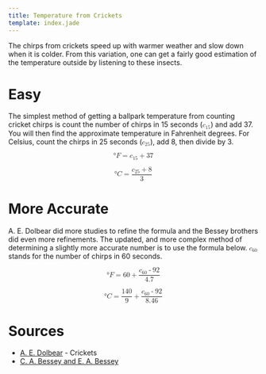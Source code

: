 ```yaml
---
title: Temperature from Crickets
template: index.jade
---
```


The chirps from crickets speed up with warmer weather and slow down when it is colder.  From this variation, one can get a fairly good estimation of the temperature outside by listening to these insects.


Easy
====

The simplest method of getting a ballpark temperature from counting cricket chirps is count the number of chirps in 15 seconds (<math title="c_15" xmlns="http://www.w3.org/1998/Math/MathML"><msub><mi>c</mi><mn>15</mn></msub></math>) and add 37.  You will then find the approximate temperature in Fahrenheit degrees.  For Celsius, count the chirps in 25 seconds (<math title="c_25" xmlns="http://www.w3.org/1998/Math/MathML"><msub><mi>c</mi><mn>25</mn></msub></math>), add 8, then divide by 3.

<math title="°F = c_15 + 37" display="block" xmlns="http://www.w3.org/1998/Math/MathML"><mo>&#176;</mo><mi>F</mi><mo>=</mo><msub><mi>c</mi><mn>15</mn></msub><mo>+</mo><mn>37</mn></math>

<math title="°C = (c_25 + 8) / 3" display="block" xmlns="http://www.w3.org/1998/Math/MathML"><mo>&#176;</mo><mi>C</mi><mo>=</mo><mfrac><mrow><msub><mi>c</mi><mn>25</mn></msub><mo>+</mo><mn>8</mn></mrow><mn>3</mn></mfrac></math>


More Accurate
=============

A. E. Dolbear did more studies to refine the formula and the Bessey brothers did even more refinements.  The updated, and more complex method of determining a slightly more accurate number is to use the formula below.  <math title="c_60" xmlns="http://www.w3.org/1998/Math/MathML"><msub><mi>c</mi><mn>60</mn></msub></math> stands for the number of chirps in 60 seconds.

<math title="°F = 60 + (c_60 - 92) / 4.7" display="block" xmlns="http://www.w3.org/1998/Math/MathML"><mo>&#176;</mo><mi>F</mi><mo>=</mo><mn>60</mn><mo>+</mo><mfrac><mrow><msub><mi>c</mi><mn>60</mn></msub><mo>-</mo><mn>92</mn></mrow><mn>4.7</mn></mfrac></math>

<math title="°C = 140 / 9 + (c_60 - 92) / 8.46" display="block" xmlns="http://www.w3.org/1998/Math/MathML"><mo>&#176;</mo><mi>C</mi><mo>=</mo><mfrac><mn>140</mn><mn>9</mn></mfrac><mo>+</mo><mfrac><mrow><msub><mi>c</mi><mn>60</mn></msub><mo>-</mo><mn>92</mn></mrow><mn>8.46</mn></mfrac></math>


Sources
=======

* [A. E. Dolbear](../sources/dolbear-a-e.html) - Crickets
* [C. A. Bessey and E. A. Bessey](../sources/bessey-c-a-and-e-a.html)
